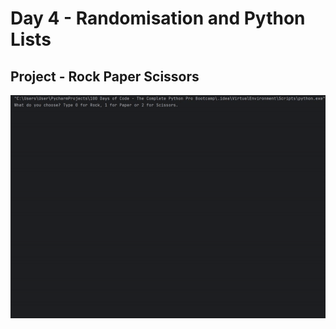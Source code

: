 # Day 4 - Randomisation and Python Lists

## Project - Rock Paper Scissors
![Rock Paper Scissors](rock-paper-scissors.gif)